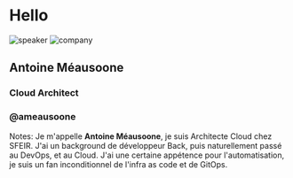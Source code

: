 <!-- .slide: class="speaker-slide" -->

# Hello

![speaker](./assets/images/ameausoone.jpg)
![company](./assets/images/logo-sfeir-blanc.png)

## Antoine Méausoone

### Cloud Architect

<!-- .element: class="icon-rule icon-first" -->

### @ameausoone

<!-- .element: class="icon-twitter icon-second" -->

Notes:
Je m'appelle **Antoine Méausoone**, je suis Architecte Cloud chez SFEIR.
J'ai un background de développeur Back, puis naturellement passé au DevOps, et au Cloud.
J'ai une certaine appétence pour l'automatisation, je suis un fan inconditionnel de l'infra as code et de GitOps.
